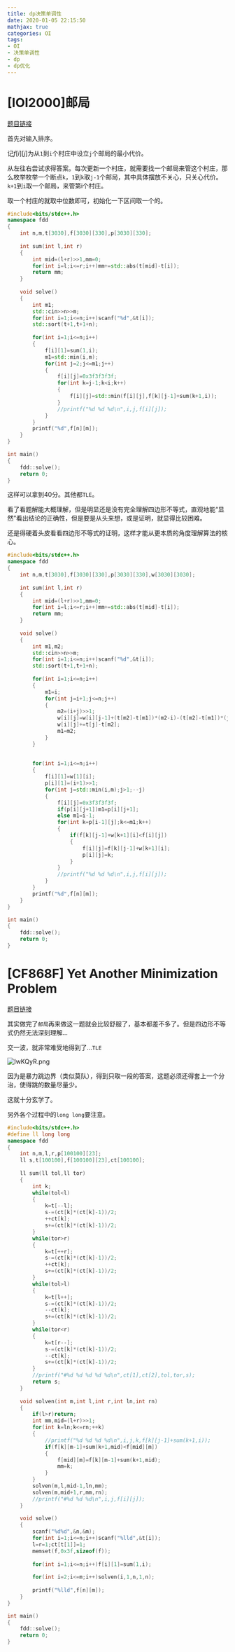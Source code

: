 ```yaml
---
title: dp决策单调性
date: 2020-01-05 22:15:50
mathjax: true
categories: OI
tags:
- OI
- 决策单调性
- dp
- dp优化
---
```


# [IOI2000]邮局

[题目链接](https://www.luogu.com.cn/problem/P4767)

首先对输入排序。

记$f[i][j]$为从`1`到`i`个村庄中设立`j`个邮局的最小代价。

从左往右尝试求得答案。每次更新一个村庄，就需要找一个邮局来管这个村庄，那么枚举枚举一个断点`k`，`1`到`k`取`j-1`个邮局，其中具体摆放不关心，只关心代价。`k+1`到`i`取一个邮局，来管第i个村庄。

取一个村庄的就取中位数即可，初始化一下区间取一个的。
```cpp
#include<bits/stdc++.h>
namespace fdd
{
	int n,m,t[3030],f[3030][330],p[3030][330];
	
	int sum(int l,int r)
	{
		int mid=(l+r)>>1,mm=0;
		for(int i=l;i<=r;i++)mm+=std::abs(t[mid]-t[i]);
		return mm;
	}
	
	void solve()
	{
		int m1;
		std::cin>>n>>m;
		for(int i=1;i<=n;i++)scanf("%d",&t[i]);
		std::sort(t+1,t+1+n);
		
		for(int i=1;i<=n;i++)
		{
			f[i][1]=sum(1,i);
			m1=std::min(i,m);
			for(int j=2;j<=m1;j++)
			{
				f[i][j]=0x3f3f3f3f;
				for(int k=j-1;k<i;k++)
				{
					f[i][j]=std::min(f[i][j],f[k][j-1]+sum(k+1,i));
				}
				//printf("%d %d %d\n",i,j,f[i][j]);
			}
		}
		printf("%d",f[n][m]);
	}
}

int main()
{
	fdd::solve();
	return 0;
}
```

这样可以拿到40分。其他都`TLE`。

看了看题解能大概理解，但是明显还是没有完全理解四边形不等式，直观地能“显然”看出结论的正确性，但是要是从头来想，或是证明，就显得比较困难。

还是得硬着头皮看看四边形不等式的证明，这样才能从更本质的角度理解算法的核心。

```cpp
#include<bits/stdc++.h>
namespace fdd
{
	int n,m,t[3030],f[3030][330],p[3030][330],w[3030][3030];
	
	int sum(int l,int r)
	{
		int mid=(l+r)>>1,mm=0;
		for(int i=l;i<=r;i++)mm+=std::abs(t[mid]-t[i]);
		return mm;
	}
	
	void solve()
	{
		int m1,m2;
		std::cin>>n>>m;
		for(int i=1;i<=n;i++)scanf("%d",&t[i]);
		std::sort(t+1,t+1+n);
		
		for(int i=1;i<=n;i++)
		{
			m1=i;
			for(int j=i+1;j<=n;j++)
			{
				m2=(i+j)>>1;
				w[i][j]=w[i][j-1]+(t[m2]-t[m1])*(m2-i)-(t[m2]-t[m1])*(j-1-m1);
				w[i][j]+=t[j]-t[m2];
				m1=m2;
			}
		}
		
		
		for(int i=1;i<=n;i++)
		{
			f[i][1]=w[1][i];
			p[i][1]=(i+1)>>1;
			for(int j=std::min(i,m);j>1;--j)
			{
				f[i][j]=0x3f3f3f3f;
				if(p[i][j+1])m1=p[i][j+1];
				else m1=i-1;
				for(int k=p[i-1][j];k<=m1;k++)
				{
					if(f[k][j-1]+w[k+1][i]<f[i][j])
					{
						f[i][j]=f[k][j-1]+w[k+1][i];
						p[i][j]=k;
					}
				}
				//printf("%d %d %d\n",i,j,f[i][j]);
			}
		}
		printf("%d",f[n][m]);
	}
}

int main()
{
	fdd::solve();
	return 0;
}
```

# [CF868F] Yet Another Minimization Problem 

[题目链接](https://www.luogu.com.cn/problem/CF868F)

其实做完了`邮局`再来做这一题就会比较舒服了，基本都差不多了。但是四边形不等式仍然无法深刻理解...

交一波，就非常难受地得到了...`TLE`

![lwKQyR.png](https://s2.ax1x.com/2020/01/04/lwKQyR.png)

因为是暴力跳边界（类似莫队），得到只取一段的答案，这题必须还得套上一个分治，使得跳的数量尽量少。

这就十分玄学了。

另外各个过程中的`long long`要注意。

```cpp
#include<bits/stdc++.h>
#define ll long long
namespace fdd
{
	int n,m,l,r,p[100100][23];
	ll s,t[100100],f[100100][23],ct[100100];
	
	ll sum(ll tol,ll tor)
	{
		int k;
		while(tol<l)
		{
			k=t[--l];
			s-=(ct[k]*(ct[k]-1))/2;
			++ct[k];
			s+=(ct[k]*(ct[k]-1))/2;
		}
		while(tor>r)
		{
			k=t[++r];
			s-=(ct[k]*(ct[k]-1))/2;
			++ct[k];
			s+=(ct[k]*(ct[k]-1))/2;
		}
		while(tol>l)
		{
			k=t[l++];
			s-=(ct[k]*(ct[k]-1))/2;
			--ct[k];
			s+=(ct[k]*(ct[k]-1))/2;
		}
		while(tor<r)
		{
			k=t[r--];
			s-=(ct[k]*(ct[k]-1))/2;
			--ct[k];
			s+=(ct[k]*(ct[k]-1))/2;
		}
		//printf("#%d %d %d %d %d\n",ct[1],ct[2],tol,tor,s);
		return s;
	}
	
	void solven(int m,int l,int r,int ln,int rn)
	{
		if(l>r)return;
		int mm,mid=(l+r)>>1;
		for(int k=ln;k<=rn;++k)
		{
			//printf("%d %d %d %d\n",i,j,k,f[k][j-1]+sum(k+1,i));
			if(f[k][m-1]+sum(k+1,mid)<f[mid][m])
			{
				f[mid][m]=f[k][m-1]+sum(k+1,mid);
				mm=k;
			}
		}
		solven(m,l,mid-1,ln,mm);
		solven(m,mid+1,r,mm,rn);
		//printf("#%d %d %d\n",i,j,f[i][j]);
	}
	
	void solve()
	{
		scanf("%d%d",&n,&m);
		for(int i=1;i<=n;i++)scanf("%lld",&t[i]);
		l=r=1;ct[t[1]]=1;
		memset(f,0x3f,sizeof(f));
		
		for(int i=1;i<=n;i++)f[i][1]=sum(1,i);
		
		for(int i=2;i<=m;i++)solven(i,1,n,1,n); 
		
		printf("%lld",f[n][m]);
	}
}

int main()
{
	fdd::solve();
	return 0;
}
```
